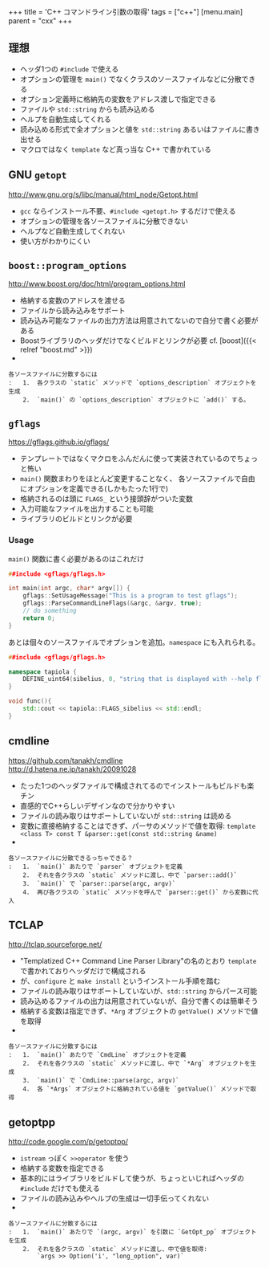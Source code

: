 +++
title = 'C++ コマンドライン引数の取得'
tags = ["c++"]
[menu.main]
  parent = "cxx"
+++

## 理想

-   ヘッダ1つの `#include` で使える
-   オプションの管理を `main()` でなくクラスのソースファイルなどに分散できる
-   オプション定義時に格納先の変数をアドレス渡しで指定できる
-   ファイルや `std::string` からも読み込める
-   ヘルプを自動生成してくれる
-   読み込める形式で全オプションと値を `std::string` あるいはファイルに書き出せる
-   マクロではなく `template` など真っ当な C++ で書かれている

## GNU `getopt`

<http://www.gnu.org/s/libc/manual/html_node/Getopt.html>

-   `gcc` ならインストール不要、`#include <getopt.h>` するだけで使える
-   オプションの管理を各ソースファイルに分散できない
-   ヘルプなど自動生成してくれない
-   使い方がわかりにくい

## `boost::program_options`

<http://www.boost.org/doc/html/program_options.html>

-   格納する変数のアドレスを渡せる
-   ファイルから読み込みをサポート
-   読み込み可能なファイルの出力方法は用意されてないので自分で書く必要がある
-   Boostライブラリのヘッダだけでなくビルドとリンクが必要 cf. [boost]({{< relref "boost.md" >}})
-

    各ソースファイルに分散するには
    :   1.  各クラスの `static` メソッドで `options_description` オブジェクトを生成
        2.  `main()` の `options_description` オブジェクトに `add()` する。

## `gflags`

<https://gflags.github.io/gflags/>

-   テンプレートではなくマクロをふんだんに使って実装されているのでちょっと怖い
-   `main()` 関数まわりをほとんど変更することなく、 各ソースファイルで自由にオプションを定義できる(しかもたった1行で)
-   格納されるのは頭に `FLAGS_` という接頭辞がついた変数
-   入力可能なファイルを出力することも可能
-   ライブラリのビルドとリンクが必要

### Usage

`main()` 関数に書く必要があるのはこれだけ

```c++
##include <gflags/gflags.h>

int main(int argc, char* argv[]) {
    gflags::SetUsageMessage("This is a program to test gflags");
    gflags::ParseCommandLineFlags(&argc, &argv, true);
    // do something
    return 0;
}
```

あとは個々のソースファイルでオプションを追加。`namespace` にも入れられる。

```c++
##include <gflags/gflags.h>

namespace tapiola {
    DEFINE_uint64(sibelius, 0, "string that is displayed with --help flag");
}

void func(){
    std::cout << tapiola::FLAGS_sibelius << std::endl;
}
```

## cmdline

<https://github.com/tanakh/cmdline>\
<http://d.hatena.ne.jp/tanakh/20091028>

-   たった1つのヘッダファイルで構成されてるのでインストールもビルドも楽チン
-   直感的でC++らしいデザインなので分かりやすい
-   ファイルの読み取りはサポートしていないが `std::string` は読める
-   変数に直接格納することはできず、パーサのメソッドで値を取得:
    `template <class T> const T &parser::get(const std::string &name)`
-

    各ソースファイルに分散できるっちゃできる？
    :   1.  `main()` あたりで `parser` オブジェクトを定義
        2.  それを各クラスの `static` メソッドに渡し、中で `parser::add()`
        3.  `main()` で `parser::parse(argc, argv)`
        4.  再び各クラスの `static` メソッドを呼んで `parser::get()` から変数に代入

## TCLAP

<http://tclap.sourceforge.net/>

-   "Templatized C++ Command Line Parser Library"の名のとおり
    `template` で書かれておりヘッダだけで構成される
-   が、`configure` と `make install` というインストール手順を踏む
-   ファイルの読み取りはサポートしていないが、`std::string` からパース可能
-   読み込めるファイルの出力は用意されていないが、自分で書くのは簡単そう
-   格納する変数は指定できず、`*Arg` オブジェクトの `getValue()` メソッドで値を取得
-

    各ソースファイルに分散するには
    :   1.  `main()` あたりで `CmdLine` オブジェクトを定義
        2.  それを各クラスの `static` メソッドに渡し、中で `*Arg` オブジェクトを生成
        3.  `main()` で `CmdLine::parse(argc, argv)`
        4.  各 `*Args` オブジェクトに格納されている値を `getValue()` メソッドで取得

## getoptpp

<http://code.google.com/p/getoptpp/>

-   `istream` っぽく `>>operator` を使う
-   格納する変数を指定できる
-   基本的にはライブラリをビルドして使うが、ちょっといじればヘッダの `#include` だけでも使える
-   ファイルの読み込みやヘルプの生成は一切手伝ってくれない
-

    各ソースファイルに分散するには
    :   1.  `main()` あたりで `(argc, argv)` を引数に `GetOpt_pp` オブジェクトを生成
        2.  それを各クラスの `static` メソッドに渡し、中で値を取得:
            `args >> Option('i', "long_option", var)`
